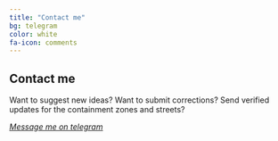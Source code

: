 ```yaml
---
title: "Contact me"
bg: telegram
color: white
fa-icon: comments
---
```


## Contact me

Want to suggest new ideas?
Want to submit corrections?
Send verified updates for the containment zones and streets?

<i class="fab fa-telegram fa-stack-2x fa-inverse" aria-hidden="true"> <a href="https://t.me/elseasama">Message me on telegram</a></i>
